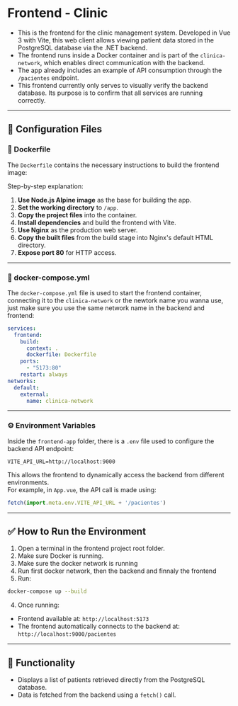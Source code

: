 # Frontend - Clinic

- This is the frontend for the clinic management system. Developed in Vue 3 with Vite, this web client allows viewing patient data stored in the PostgreSQL database via the .NET backend.
- The frontend runs inside a Docker container and is part of the `clinica-network`, which enables direct communication with the backend.
- The app already includes an example of API consumption through the `/pacientes` endpoint.
- This frontend currently only serves to visually verify the backend database. Its purpose is to confirm that all services are running correctly.

---

## 📁 Configuration Files

### 🐳 Dockerfile

The `Dockerfile` contains the necessary instructions to build the frontend image:

Step-by-step explanation:

1. **Use Node.js Alpine image** as the base for building the app.
2. **Set the working directory** to `/app`.
3. **Copy the project files** into the container.
4. **Install dependencies** and build the frontend with Vite.
5. **Use Nginx** as the production web server.
6. **Copy the built files** from the build stage into Nginx's default HTML directory.
7. **Expose port 80** for HTTP access.

---

### 🐳 docker-compose.yml

The `docker-compose.yml` file is used to start the frontend container, connecting it to the `clinica-network` or the newtork name you wanna use, just make sure you use the same network name in the backend and frontend:

```yaml
services:
  frontend:
    build:
      context: .
      dockerfile: Dockerfile
    ports:
      - "5173:80"
    restart: always
networks:
  default:
    external:
      name: clinica-network
```

---

### ⚙️ Environment Variables

Inside the `frontend-app` folder, there is a `.env` file used to configure the backend API endpoint:

```env
VITE_API_URL=http://localhost:9000
```

This allows the frontend to dynamically access the backend from different environments.  
For example, in `App.vue`, the API call is made using:

```js
fetch(import.meta.env.VITE_API_URL + '/pacientes')
```

---

## ✅ How to Run the Environment

1. Open a terminal in the frontend project root folder.
2. Make sure Docker is running.
3. Make sure the docker network is running
4. Run first docker network, then the backend and finnaly the frontend
5. Run:

```bash
docker-compose up --build
```

4. Once running:

- Frontend available at: `http://localhost:5173`
- The frontend automatically connects to the backend at: `http://localhost:9000/pacientes`

---

## 📌 Functionality

- Displays a list of patients retrieved directly from the PostgreSQL database.
- Data is fetched from the backend using a `fetch()` call.
